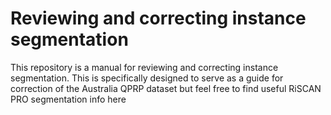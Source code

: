 # Reviewing and correcting instance segmentation
This repository is a manual for reviewing and correcting instance segmentation. 
This is specifically designed to serve as a guide for correction of the Australia QPRP dataset but feel free to find useful RiSCAN PRO segmentation info here

